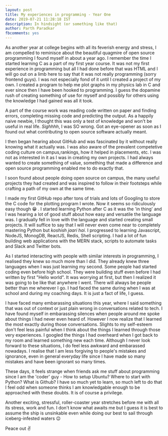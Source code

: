 ```yaml
---
layout: post
title: My experiences in programming - Year One
date: 2019-07-21 11:28:18 IST
description: In hindsight (or something like that)
author: Parth Paradkar
fbcomments: yes
---
```


As another year at college begins with all its feverish energy and stress, I am compelled to reminisce about the beautiful quagmire of open source programming I found myself in about a year ago. I remember the time I started learning C as a part of my first year course. It was not my first experience in programming but all I had done before that was HTML and I will go out on a limb here to say that it was not really programming (sorry frontend guys). I was not especially fond of it until I created a project of my own. I created a program to help me plot graphs in my physics lab in C and ever since then I have been hooked to programming. I guess the dopamine rush of creating something of use for myself and possibly for others using the knowledge I had gained was all it took.

A part of the course work was reading code written on paper and finding errors, completing missing code and predicting the output. As a happily naive newbie, I thought this was only a test of knowledge and won't be useful in real life. _Sighhhh_, I was SO wrong. Got an eye-opener as soon as I found out what contributing to open source software actually meant.

I then began hearing about GitHub and was fascinated by it without really knowing what it actually was. I was also aware of the prevalent competetive coding culture on campus,rankings, how it helped in placements, etc. I was not as interested in it as I was in creating my own projects. I had always wanted to create something of value, something that made a difference and open source programming enabled me to do exactly that.

I soon found about people doing open source on campus, the many useful projects they had created and was inspired to follow in their footsteps while crafting a path of my own at the same time.

I made my first GitHub repo after tons of trials and lots of Googling to store the C code for the plotting program I wrote. Now it seems so ridiculously easy though :grin: . I started learning Python after C as it was the 'in thing' and I was hearing a lot of good stuff about how easy and versatile the language was. I gradually fell in love with the language and started creating small projects. It will suffice to say that I will never even come near to completely mastering Python but _koshish jaari hai_. I progressed to learning Javascript, NodeJS, MonogDB, ReactJS, Redis, Shell scripting. I had a lot of fun building web applications with the MERN stack, scripts to automate tasks and Slack and Twitter bots.

As I started interacting with people with similar interests in programming, I realised they knew so much more than I did. They already knew three languages when I was just learning my second. Some people had started coding even before high school. They were building stuff even before I had written by first "Hello world". It was worrying at first, but then I realized it was going to be like that anywhere I went. There will always be people better than me wherever I go. I had faced the same during when I was at school and during my coaching days. It is just a fact of life, I guess.

I have faced many embarassing situations this year, where I said something that was out of context or just plain wrong in conversations related to tech. I have found myself in embarassing silences when people around me spoke about things I had never even heard of. However I now realize that I learned the most exactly during those conversations. Slights to my self-esteem don't feel less painful when I think about the things I learned through those very experiences. I googled the things I had overheard when I got back to my room and learned something new each time. Although I never look forward to these situations, I do feel less awkward and embarassed nowadays. I realise that I am less forgiving to people's mistakes and ignorance, even in general everyday life since I have made so many mistakes and have been ignorant so many times.

These days, it feels strange when friends ask me stuff about programming since I am the 'coder' guy - How to setup Ubuntu? Where to start with Python? What is Github? I have so much yet to learn, so much left to do that I feel odd when someone thinks I am knowledgable enough to be approached with these doubts. It is of course a privilege.

Another exciting, stressful, roller-coaster year stretches before me with all its stress, work and fun. I don't know what awaits me but I guess it is best to assume the ship is unsinkable even while doing our best to sail through iceberg-infested waters :wink:

Peace out :v:
